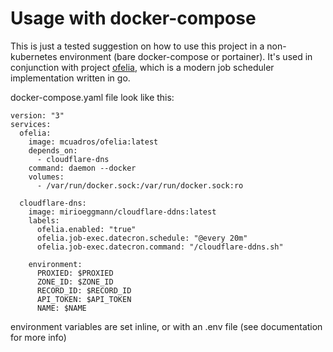 # Usage with docker-compose

This is just a tested suggestion on how to use this project in a non-kubernetes environment (bare docker-compose or portainer).
It's used in conjunction with project [ofelia](https://github.com/mcuadros/ofelia), which is a modern job scheduler implementation written in go.

docker-compose.yaml file look like this:

```
version: "3"
services:
  ofelia:
    image: mcuadros/ofelia:latest
    depends_on:
      - cloudflare-dns
    command: daemon --docker
    volumes:
      - /var/run/docker.sock:/var/run/docker.sock:ro
    
  cloudflare-dns:
    image: mirioeggmann/cloudflare-ddns:latest
    labels:
      ofelia.enabled: "true"
      ofelia.job-exec.datecron.schedule: "@every 20m"
      ofelia.job-exec.datecron.command: "/cloudflare-ddns.sh"

    environment:
      PROXIED: $PROXIED
      ZONE_ID: $ZONE_ID
      RECORD_ID: $RECORD_ID
      API_TOKEN: $API_TOKEN
      NAME: $NAME
```
environment variables are set inline, or with an .env file (see documentation for more info)